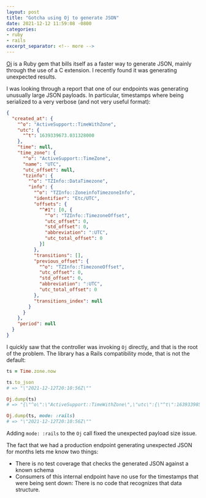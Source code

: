 ```yaml
---
layout: post
title: "Gotcha using Oj to generate JSON"
date: 2021-12-12 11:59:08 -0800
categories:
- ruby
- rails
excerpt_separator: <!-- more -->
---
```


[Oj](http://www.ohler.com/oj/) is a Ruby gem that bills itself as a faster way to generate JSON, mainly through the use of a C extension. I recently found it was generating unexpected results.

I was looking through a report that one of our endpoints was generating unusually large JSON payloads. In particular, timestamps where being serialized to a very verbose (and not very useful format):

```json
{
  "created_at": {
    "^o": "ActiveSupport::TimeWithZone",
    "utc": {
      "^t": 1639339673.031328000
    },
    "time": null,
    "time_zone": {
      "^o": "ActiveSupport::TimeZone",
      "name": "UTC",
      "utc_offset": null,
      "tzinfo": {
        "^o": "TZInfo::DataTimezone",
        "info": {
          "^o": "TZInfo::ZoneinfoTimezoneInfo",
          "identifier": "Etc/UTC",
          "offsets": {
            "^#1": [0, {
              "^o": "TZInfo::TimezoneOffset",
              "utc_offset": 0,
              "std_offset": 0,
              "abbreviation": ":UTC",
              "utc_total_offset": 0
            }]
          },
          "transitions": [],
          "previous_offset": {
            "^o": "TZInfo::TimezoneOffset",
            "utc_offset": 0,
            "std_offset": 0,
            "abbreviation": ":UTC",
            "utc_total_offset": 0
          },
          "transitions_index": null
        }
      }
    },
    "period": null
  }
}
```

I quickly saw that the controller was invoking `Oj` directly, and that is the root of the problem. The library has a Rails compatibility mode, that is not the default:

```ruby
ts = Time.zone.now

ts.to_json
# => "\"2021-12-12T20:10:56Z\""

Oj.dump(ts)
# => "{\"^o\":\"ActiveSupport::TimeWithZone\",\"utc\":{\"^t\":1639339856.001998000},\"time\":{\"^t\":1639339856.001998000},\"time_zone\":{\"^o\":\"ActiveSupport::TimeZone\",\"name\":\"UTC\",\"utc_offset\":null,\"tzinfo\":{\"^o\":\"TZInfo::DataTimezone\",\"info\":{\"^o\":\"TZInfo::ZoneinfoTimezoneInfo\",\"identifier\":\"Etc/UTC\",\"offsets\":{\"^#1\":[0,{\"^o\":\"TZInfo::TimezoneOffset\",\"utc_offset\":0,\"std_offset\":0,\"abbreviation\":\":UTC\",\"utc_total_offset\":0}]},\"transitions\":[],\"previous_offset\":{\"^o\":\"TZInfo::TimezoneOffset\",\"utc_offset\":0,\"std_offset\":0,\"abbreviation\":\":UTC\",\"utc_total_offset\":0},\"transitions_index\":null}}},\"period\":{\"^o\":\"TZInfo::TimezonePeriod\",\"start_transition\":null,\"end_transition\":null,\"offset\":{\"^o\":\"TZInfo::TimezoneOffset\",\"utc_offset\":0,\"std_offset\":0,\"abbreviation\":\":UTC\",\"utc_total_offset\":0},\"utc_total_offset_rational\":null}}"

Oj.dump(ts, mode: :rails)
# => "\"2021-12-12T20:10:56Z\""
```

Adding `mode: :rails` to the `Oj` call fixed the unexpected payload size issue.

The fact that we had a production endpoint generating unexpected JSON for months lets me know two things:
- There is no test coverage that checks the generated JSON against a known schema
- Consumers of this internal endpoint have no use for the timestamps that were being sent down: There is no code that recognizes that data structure.
